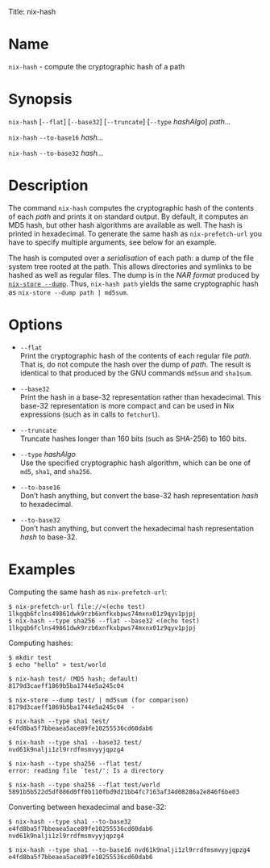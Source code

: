 Title: nix-hash

# Name

`nix-hash` - compute the cryptographic hash of a path

# Synopsis

`nix-hash` [`--flat`] [`--base32`] [`--truncate`] [`--type` *hashAlgo*] *path…*

`nix-hash` `--to-base16` *hash…*

`nix-hash` `--to-base32` *hash…*

# Description

The command `nix-hash` computes the cryptographic hash of the contents
of each *path* and prints it on standard output. By default, it computes
an MD5 hash, but other hash algorithms are available as well. The hash
is printed in hexadecimal. To generate the same hash as
`nix-prefetch-url` you have to specify multiple arguments, see below for
an example.

The hash is computed over a *serialisation* of each path: a dump of
the file system tree rooted at the path. This allows directories and
symlinks to be hashed as well as regular files. The dump is in the
*NAR format* produced by [`nix-store
--dump`](nix-store.md#operation---dump).  Thus, `nix-hash path`
yields the same cryptographic hash as `nix-store --dump path |
md5sum`.

# Options

  - `--flat`  
    Print the cryptographic hash of the contents of each regular file
    *path*. That is, do not compute the hash over the dump of *path*.
    The result is identical to that produced by the GNU commands
    `md5sum` and `sha1sum`.

  - `--base32`  
    Print the hash in a base-32 representation rather than hexadecimal.
    This base-32 representation is more compact and can be used in Nix
    expressions (such as in calls to `fetchurl`).

  - `--truncate`  
    Truncate hashes longer than 160 bits (such as SHA-256) to 160 bits.

  - `--type` *hashAlgo*  
    Use the specified cryptographic hash algorithm, which can be one of
    `md5`, `sha1`, and `sha256`.

  - `--to-base16`  
    Don’t hash anything, but convert the base-32 hash representation
    *hash* to hexadecimal.

  - `--to-base32`  
    Don’t hash anything, but convert the hexadecimal hash representation
    *hash* to base-32.

# Examples

Computing the same hash as `nix-prefetch-url`:

    $ nix-prefetch-url file://<(echo test)
    1lkgqb6fclns49861dwk9rzb6xnfkxbpws74mxnx01z9qyv1pjpj
    $ nix-hash --type sha256 --flat --base32 <(echo test)
    1lkgqb6fclns49861dwk9rzb6xnfkxbpws74mxnx01z9qyv1pjpj

Computing hashes:

    $ mkdir test
    $ echo "hello" > test/world

    $ nix-hash test/ (MD5 hash; default)
    8179d3caeff1869b5ba1744e5a245c04

    $ nix-store --dump test/ | md5sum (for comparison)
    8179d3caeff1869b5ba1744e5a245c04  -

    $ nix-hash --type sha1 test/
    e4fd8ba5f7bbeaea5ace89fe10255536cd60dab6

    $ nix-hash --type sha1 --base32 test/
    nvd61k9nalji1zl9rrdfmsmvyyjqpzg4

    $ nix-hash --type sha256 --flat test/
    error: reading file `test/': Is a directory

    $ nix-hash --type sha256 --flat test/world
    5891b5b522d5df086d0ff0b110fbd9d21bb4fc7163af34d08286a2e846f6be03

Converting between hexadecimal and base-32:

    $ nix-hash --type sha1 --to-base32 e4fd8ba5f7bbeaea5ace89fe10255536cd60dab6
    nvd61k9nalji1zl9rrdfmsmvyyjqpzg4

    $ nix-hash --type sha1 --to-base16 nvd61k9nalji1zl9rrdfmsmvyyjqpzg4
    e4fd8ba5f7bbeaea5ace89fe10255536cd60dab6

